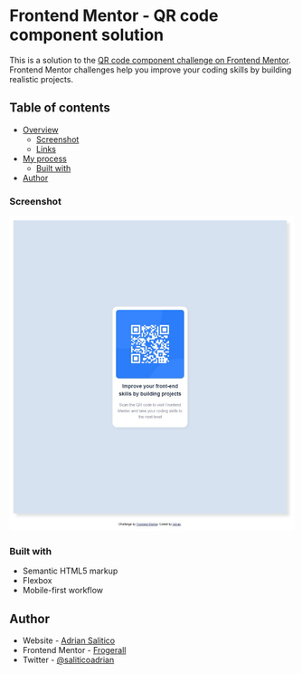 # Frontend Mentor - QR code component solution

This is a solution to the [QR code component challenge on Frontend Mentor](https://www.frontendmentor.io/challenges/qr-code-component-iux_sIO_H). Frontend Mentor challenges help you improve your coding skills by building realistic projects.

## Table of contents

- [Overview](#overview)
  - [Screenshot](#screenshot)
  - [Links](#links)
- [My process](#my-process)
  - [Built with](#built-with)
- [Author](#author)

### Screenshot

![](images/qr-code.jpeg)

### Built with

- Semantic HTML5 markup
- Flexbox
- Mobile-first workflow

## Author

- Website - [Adrian Salitico](http://salproj.com)
- Frontend Mentor - [Frogerall](https://www.frontendmentor.io/profile/frogerall)
- Twitter - [@saliticoadrian](https://www.twitter.com/saliticoadrian)
